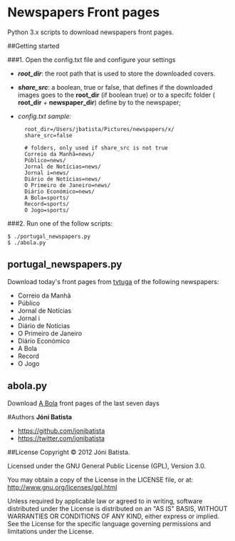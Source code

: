 Newspapers Front pages
================

Python 3.x scripts to download newspapers front pages.

##Getting started

###1. Open the config.txt file and configure your settings

* <em><b>root_dir</b></em>: the root path that is used to store the downloaded covers.
* <em><b>share_src</b></em>: a boolean, true or false, that defines if the downloaded images goes to the <b>root_dir</b> (if boolean true) or to a specifc folder ( <b>root_dir</b> +  <b>newspaper_dir</b>) define by to the newspaper;
* <em>config.txt sample:</em>
	
		root_dir=/Users/jbatista/Pictures/newspapers/x/
		share_src=false
	
		# folders, only used if share_src is not true
		Correio da Manhã=news/
		Público=news/
		Jornal de Notícias=news/
		Jornal i=news/
		Diário de Notícias=news/
		O Primeiro de Janeiro=news/
		Diário Económico=news/
		A Bola=sports/
		Record=sports/
		O Jogo=sports/


###2. Run one of the follow scripts:

	$ ./portugal_newspapers.py
	$ ./abola.py

## portugal_newspapers.py
Download today's front pages from <a href="http://www.tvtuga.pt">tvtuga</a> of the following newspapers:
* Correio da Manhã
* Público
* Jornal de Notícias
* Jornal i
* Diário de Notícias
* O Primeiro de Janeiro
* Diário Económico
* A Bola
* Record
* O Jogo

## abola.py
Download <a href="http://www.abola.pt/" title="abola">A Bola</a> front pages of the last seven days

#Authors
<b>Jóni Batista</b>
* https://github.com/jonibatista
* https://twitter.com/jonibatista

##License
Copyright &copy; 2012 Jóni Batista.

Licensed under the GNU General Public License (GPL), Version 3.0.

You may obtain a copy of the License in the LICENSE file, or at:
http://www.gnu.org/licenses/gpl.html

Unless required by applicable law or agreed to in writing, software distributed under the License is distributed on an "AS IS" BASIS, WITHOUT WARRANTIES OR CONDITIONS OF ANY KIND, either express or implied. See the License for the specific language governing permissions and limitations under the License.
